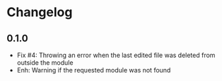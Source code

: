 Changelog
=========
## 0.1.0
- Fix #4: Throwing an error when the last edited file was deleted from outside the module
- Enh: Warning if the requested module was not found